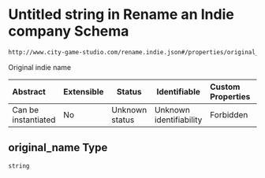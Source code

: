 # Untitled string in Rename an Indie company Schema

```txt
http://www.city-game-studio.com/rename.indie.json#/properties/original_name
```

Original indie name


| Abstract            | Extensible | Status         | Identifiable            | Custom Properties | Additional Properties | Access Restrictions | Defined In                                                                           |
| :------------------ | ---------- | -------------- | ----------------------- | :---------------- | --------------------- | ------------------- | ------------------------------------------------------------------------------------ |
| Can be instantiated | No         | Unknown status | Unknown identifiability | Forbidden         | Allowed               | none                | [rename-indie.schema.json\*](../out/rename-indie.schema.json "open original schema") |

## original_name Type

`string`
